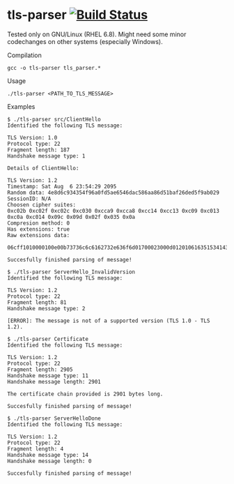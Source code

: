 # tls-parser [![Build Status](https://travis-ci.org/bayotop/tls-parser.svg?branch=master)](https://travis-ci.org/bayotop/tls-parser)

Tested only on GNU/Linux (RHEL 6.8). Might need some minor codechanges on other systems (especially Windows).

Compilation

```
gcc -o tls-parser tls_parser.*
```

Usage

```
./tls-parser <PATH_TO_TLS_MESSAGE>
```

Examples

```
$ ./tls-parser src/ClientHello
Identified the following TLS message:

TLS Version: 1.0
Protocol type: 22
Fragment length: 187
Handshake message type: 1

Details of ClientHello:

TLS Version: 1.2
Timestamp: Sat Aug  6 23:54:29 2095
Random data: 4e8d6c934354f96a0fd5ae6546dac586aa86d51baf26ded5f9ab029
SessionID: N/A
Choosen cipher suites:
0xc02b 0xc02f 0xc02c 0xc030 0xcca9 0xcca8 0xcc14 0xcc13 0xc09 0xc013 0xc0a 0xc014 0x09c 0x09d 0x02f 0x035 0x0a
Compresion method: 0
Has extensions: true
Raw extensions data:

06cff1010000100e00b73736c6c6162732e636f6d01700023000d0120106163515341432123050510000012000100e0c268328687474702f312e317550000b02100a080601d017018

Succesfully finished parsing of message!
```

```
$ ./tls-parser ServerHello_InvalidVersion
Identified the following TLS message:

TLS Version: 1.2
Protocol type: 22
Fragment length: 81
Handshake message type: 2

[ERROR]: The message is not of a supported version (TLS 1.0 - TLS 1.2).
```

```
$ ./tls-parser Certificate
Identified the following TLS message:

TLS Version: 1.2
Protocol type: 22
Fragment length: 2905
Handshake message type: 11
Handshake message length: 2901

The certificate chain provided is 2901 bytes long.

Succesfully finished parsing of message!
```
```
$ ./tls-parser ServerHelloDone
Identified the following TLS message:

TLS Version: 1.2
Protocol type: 22
Fragment length: 4
Handshake message type: 14
Handshake message length: 0

Succesfully finished parsing of message!
```
